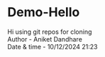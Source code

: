 # Demo-Hello
Hi using git repos for cloning 
<BR>
Author - Aniket Dandhare <br>
Date & time - 10/12/2024  21:23 
